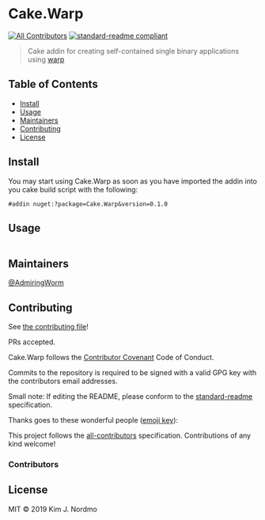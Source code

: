 # Cake.Warp
[![All Contributors](https://img.shields.io/badge/all_contributors-0-orange.svg?style=flat-square)](#contributors)
[![standard-readme compliant](https://img.shields.io/badge/standard--readme-OK-green.svg?style=flat-square)](https://github.com/RichardLitt/standard-readme)

> Cake addin for creating self-contained single binary applications using [warp](https://github.com/dgiagio/warp)

## Table of Contents

- [Install](#install)
- [Usage](#usage)
- [Maintainers](#maintainers)
- [Contributing](#contributing)
- [License](#license)

## Install

You may start using Cake.Warp as soon as you have imported the addin into you cake build script with the following:

```
#addin nuget:?package=Cake.Warp&version=0.1.0
```

## Usage

```
```

## Maintainers

[@AdmiringWorm](https://github.com/AdmiringWorm)

## Contributing

See [the contributing file](CONTRIBUTING.md)!

PRs accepted.

Cake.Warp follows the [Contributor Covenant](https://www.contributor-covenant.org/version/1/4/code-of-conduct) Code of Conduct.

Commits to the repository is required to be signed with a valid GPG key with the contributors email addresses.

Small note: If editing the README, please conform to the [standard-readme](https://github.com/RichardLitt/standard-readme) specification.

Thanks goes to these wonderful people ([emoji key](https://allcontributors.org/docs/en/emoji-key)):

This project follows the [all-contributors](https://github.com/all-contributors/all-contributors) specification. Contributions of any kind welcome!

### Contributors

<!-- ALL-CONTRIBUTORS-LIST:START - Do not remove or modify this section -->
<!-- prettier-ignore -->
<!-- ALL-CONTRIBUTORS-LIST:END -->

## License

MIT © 2019 Kim J. Nordmo

